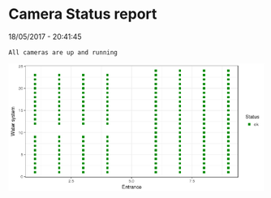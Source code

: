 Camera Status report
================
18/05/2017 - 20:41:45

    All cameras are up and running

![](camreport_files/figure-markdown_github/unnamed-chunk-2-1.png)
